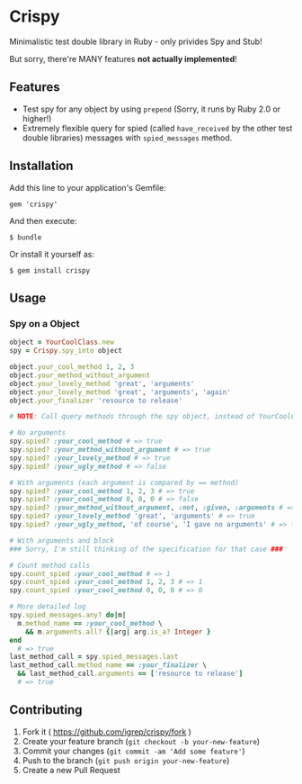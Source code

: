 # Crispy

Minimalistic test double library in Ruby - only privides Spy and Stub!

But sorry, there're MANY features **not actually implemented**!

## Features

- Test spy for any object by using `prepend` (Sorry, it runs by Ruby 2.0 or higher!)
- Extremely flexible query for spied (called `have_received` by the other test double libraries) messages with `spied_messages` method.

## Installation

Add this line to your application's Gemfile:

    gem 'crispy'

And then execute:

    $ bundle

Or install it yourself as:

    $ gem install crispy

## Usage

### Spy on a Object

```ruby
object = YourCoolClass.new
spy = Crispy.spy_into object

object.your_cool_method 1, 2, 3
object.your_method_without_argument
object.your_lovely_method 'great', 'arguments'
object.your_lovely_method 'great', 'arguments', 'again'
object.your_finalizer 'resource to release'

# NOTE: Call query methods through the spy object, instead of YourCoolClass's instance.

# No arguments
spy.spied? :your_cool_method # => true
spy.spied? :your_method_without_argument # => true
spy.spied? :your_lovely_method # => true
spy.spied? :your_ugly_method # => false

# With arguments (each argument is compared by == method)
spy.spied? :your_cool_method 1, 2, 3 # => true
spy.spied? :your_cool_method 0, 0, 0 # => false
spy.spied? :your_method_without_argument, :not, :given, :arguments # => false
spy.spied? :your_lovely_method 'great', 'arguments' # => true
spy.spied? :your_ugly_method, 'of course', 'I gave no arguments' # => false

# With arguments and block
### Sorry, I'm still thinking of the specification for that case ###

# Count method calls
spy.count_spied :your_cool_method # => 1
spy.count_spied :your_cool_method 1, 2, 3 # => 1
spy.count_spied :your_cool_method 0, 0, 0 # => 0

# More detailed log
spy.spied_messages.any? do|m|
  m.method_name == :your_cool_method \
    && m.arguments.all? {|arg| arg.is_a? Integer }
end
  # => true
last_method_call = spy.spied_messages.last
last_method_call.method_name == :your_finalizer \
  && last_method_call.arguments == ['resource to release']
  # => true
```

## Contributing

1. Fork it ( https://github.com/igrep/crispy/fork )
2. Create your feature branch (`git checkout -b your-new-feature`)
3. Commit your changes (`git commit -am 'Add some feature'`)
4. Push to the branch (`git push origin your-new-feature`)
5. Create a new Pull Request

